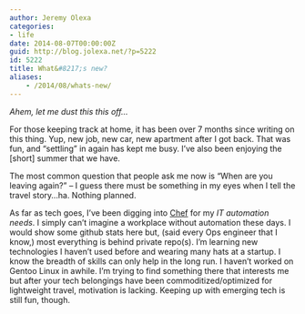 ```yaml
---
author: Jeremy Olexa
categories:
- life
date: 2014-08-07T00:00:00Z
guid: http://blog.jolexa.net/?p=5222
id: 5222
title: What&#8217;s new?
aliases:
    - /2014/08/whats-new/
---
```


*Ahem, let me dust this this off&#8230;*

For those keeping track at home, it has been over 7 months since writing on this thing. Yup, new job, new car, new apartment after I got back. That was fun, and &#8220;settling&#8221; in again has kept me busy. I&#8217;ve also been enjoying the [short] summer that we have.

The most common question that people ask me now is &#8220;When are you leaving again?&#8221; &#8211; I guess there must be something in my eyes when I tell the travel story&#8230;ha. Nothing planned.

As far as tech goes, I&#8217;ve been digging into [Chef][1] for my *IT automation needs*. I simply can&#8217;t imagine a workplace without automation these days. I would show some github stats here but, (said every Ops engineer that I know,) most everything is behind private repo(s). I&#8217;m learning new technologies I haven&#8217;t used before and wearing many hats at a startup. I know the breadth of skills can only help in the long run. I haven&#8217;t worked on Gentoo Linux in awhile. I&#8217;m trying to find something there that interests me but after your tech belongings have been commoditized/optimized for lightweight travel, motivation is lacking. Keeping up with emerging tech is still fun, though.

 [1]: http://www.getchef.com/